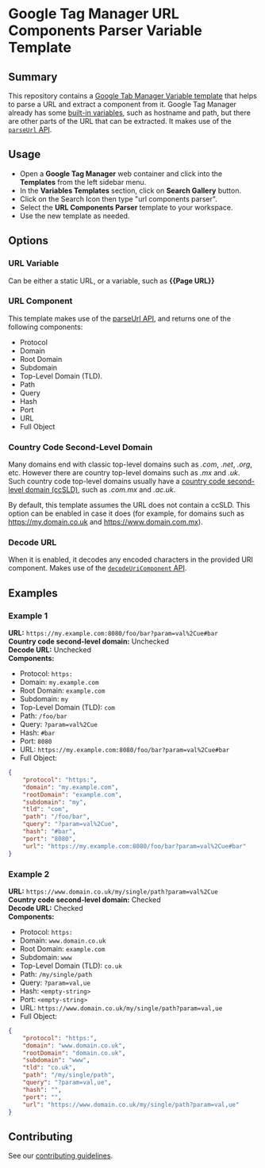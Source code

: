 # Google Tag Manager URL Components Parser Variable Template

## Summary
This repository contains a [Google Tab Manager Variable template](https://developers.google.com/tag-manager/templates) that helps to parse a URL and extract a component from it. Google Tag Manager already has some [built-in variables](https://support.google.com/tagmanager/answer/7182738#pages), such as hostname and path, but there are other parts of the URL that can be extracted. It makes use of the [`parseUrl` API](https://developers.google.com/tag-manager/templates/api#parseurl).

## Usage
- Open a **Google Tag Manager** web container and click into the **Templates** from the left sidebar menu.
- In the **Variables Templates** section, click on **Search Gallery** button.
- Click on the Search Icon then type "url components parser".
- Select the **URL Components Parser** template to your workspace.
- Use the new template as needed.

## Options

### URL Variable
Can be either a static URL, or a variable, such as **{{Page URL}}**

### URL Component
This template makes use of the [parseUrl API](https://developers.google.com/tag-manager/templates/api#parseurl), and returns one of the following components:
- Protocol
- Domain
- Root Domain
- Subdomain
- Top-Level Domain (TLD).
- Path
- Query
- Hash
- Port
- URL
- Full Object

### Country Code Second-Level Domain
Many domains end with classic top-level domains such as *.com*, *.net*, *.org*, etc. However there are country top-level domains such as *.mx* and *.uk*. Such country code top-level domains usually have a [country code second-level domain (ccSLD)](https://en.wikipedia.org/wiki/Country_code_second-level_domain), such as *.com.mx* and *.ac.uk*.

By default, this template assumes the URL does not contain a ccSLD. This option can be enabled in case it does (for example, for domains such as https://my.domain.co.uk and https://www.domain.com.mx).

### Decode URL
When it is enabled, it decodes any encoded characters in the provided URI component. Makes use of the [`decodeUriComponent` API](https://developers.google.com/tag-manager/templates/api#decodeuricomponent).

## Examples

### Example 1
**URL:** `https://my.example.com:8080/foo/bar?param=val%2Cue#bar`  
**Country code second-level domain:** Unchecked  
**Decode URL:** Unchecked  
**Components:** 
- Protocol: `https:`
- Domain: `my.example.com`
- Root Domain: `example.com`
- Subdomain: `my`
- Top-Level Domain (TLD): `com`
- Path: `/foo/bar`
- Query: `?param=val%2Cue`
- Hash: `#bar`
- Port: `8080`
- URL: `https://my.example.com:8080/foo/bar?param=val%2Cue#bar`
- Full Object:
```json
{
    "protocol": "https:",
    "domain": "my.example.com",
    "rootDomain": "example.com",
    "subdomain": "my",
    "tld": "com",
    "path": "/foo/bar",
    "query": "?param=val%2Cue",
    "hash": "#bar",
    "port": "8080",
    "url": "https://my.example.com:8080/foo/bar?param=val%2Cue#bar"
}
```

### Example 2
**URL:** `https://www.domain.co.uk/my/single/path?param=val%2Cue`  
**Country code second-level domain:** Checked  
**Decode URL:** Checked  
**Components:** 

- Protocol: `https:`
- Domain: `www.domain.co.uk`
- Root Domain: `example.com`
- Subdomain: `www`
- Top-Level Domain (TLD): `co.uk`
- Path: `/my/single/path`
- Query: `?param=val,ue`
- Hash: `<empty-string>`
- Port: `<empty-string>`
- URL: `https://www.domain.co.uk/my/single/path?param=val,ue`
- Full Object:
```json
{
    "protocol": "https:",
    "domain": "www.domain.co.uk",
    "rootDomain": "domain.co.uk",
    "subdomain": "www",
    "tld": "co.uk",
    "path": "/my/single/path",
    "query": "?param=val,ue",
    "hash": "",
    "port": "",
    "url": "https://www.domain.co.uk/my/single/path?param=val,ue"
}
```


## Contributing
See our [contributing guidelines](CONTRIBUTING.md).
